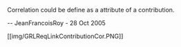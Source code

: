 Correlation could be define as a attribute of a contribution.

-- JeanFrancoisRoy - 28 Oct 2005 

[[img/GRLReqLinkContributionCor.PNG]]